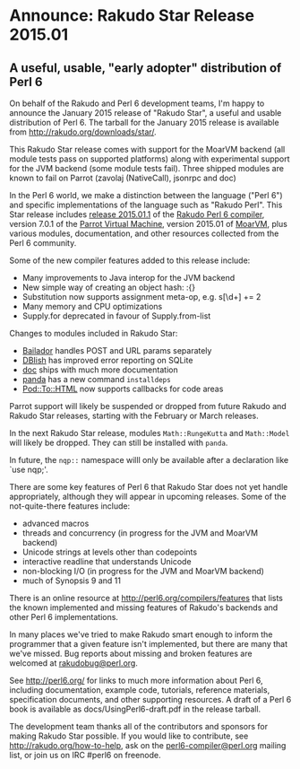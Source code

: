 # Announce: Rakudo Star Release 2015.01

## A useful, usable, "early adopter" distribution of Perl 6

On behalf of the Rakudo and Perl 6 development teams, I'm happy to
announce the January 2015 release of "Rakudo Star", a useful and usable
distribution of Perl 6. The tarball for the January 2015 release is
available from <http://rakudo.org/downloads/star/>.

This Rakudo Star release comes with support for the MoarVM
backend (all module tests pass on supported platforms) along with
experimental support for the JVM backend (some module tests fail).
Three shipped modules are known to fail on Parrot (zavolaj (NativeCall),
jsonrpc and doc)

In the Perl 6 world, we make a distinction between the language
("Perl 6") and specific implementations of the language such as
"Rakudo Perl". This Star release includes [release 2015.01.1] of the
[Rakudo Perl 6 compiler], version 7.0.1 of the [Parrot Virtual
Machine], version 2015.01 of [MoarVM], plus various modules,
documentation, and other resources collected from the Perl 6
community.

[release 2015.01.1]:
    https://github.com/rakudo/rakudo/blob/nom/docs/announce/2015.01.md
[Rakudo Perl 6 compiler]: http://github.com/rakudo/rakudo
[Parrot Virtual Machine]: http://parrot.org
[MoarVM]: http://moarvm.org/

Some of the new compiler features added to this release include:

+ Many improvements to Java interop for the JVM backend
+ New simple way of creating an object hash: :{}
+ Substitution now supports assignment meta-op, e.g. s[\d+] += 2
+ Many memory and CPU optimizations
+ Supply.for deprecated in favour of Supply.from-list

Changes to modules included in Rakudo Star:

- [Bailador](https://github.com/tadzik/Bailador) handles POST and URL params separately
- [DBIish](https://github.com/perl6/DBIish) has improved error reporting on SQLite
- [doc](https://github.com/perl6/doc) ships with much more documentation
- [panda](https://github.com/tadzik/panda) has a new command `installdeps`
- [Pod::To::HTML](https://github.com/perl6/Pod-To-HTML) now supports callbacks for code areas

Parrot support will likely be suspended or dropped from future Rakudo and Rakudo
Star releases, starting with the February or March releases.

In the next Rakudo Star release, modules `Math::RungeKutta` and `Math::Model`
will likely be dropped. They can still be installed with `panda`.

In future, the `nqp::` namespace willl only be available after a declaration
like `use nqp;'.

There are some key features of Perl 6 that Rakudo Star does not yet
handle appropriately, although they will appear in upcoming releases.
Some of the not-quite-there features include:

  * advanced macros
  * threads and concurrency (in progress for the JVM and MoarVM backend)
  * Unicode strings at levels other than codepoints
  * interactive readline that understands Unicode
  * non-blocking I/O (in progress for the JVM and MoarVM backend)
  * much of Synopsis 9 and 11

There is an online resource at <http://perl6.org/compilers/features>
that lists the known implemented and missing features of Rakudo's
backends and other Perl 6 implementations.

In many places we've tried to make Rakudo smart enough to inform the
programmer that a given feature isn't implemented, but there are many
that we've missed. Bug reports about missing and broken features are
welcomed at <rakudobug@perl.org>.

See <http://perl6.org/> for links to much more information about
Perl 6, including documentation, example code, tutorials, reference
materials, specification documents, and other supporting resources. A
draft of a Perl 6 book is available as docs/UsingPerl6-draft.pdf in
the release tarball.

The development team thanks all of the contributors and sponsors for
making Rakudo Star possible. If you would like to contribute, see
<http://rakudo.org/how-to-help>, ask on the <perl6-compiler@perl.org>
mailing list, or join us on IRC \#perl6 on freenode.
